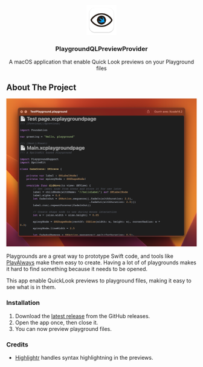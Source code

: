 <div align="center">
  <a href="https://github.com/alexandre-pod/PlaygroundQLPreviewProvider">
    <img src="resources/macOSAppIcon.svg" alt="Logo" width="80" height="80">
  </a>

  <h3 align="center">PlaygroundQLPreviewProvider</h3>

  <p align="center">
    A macOS application that enable Quick Look previews on your Playground files
  </p>
</div>

## About The Project

![Preview Screenshot](resources/screenshot.png)

Playgrounds are a great way to prototype Swift code, and tools like [PlayAlways](https://github.com/insidegui/PlayAlways) make them easy to create.
Having a lot of of playgrounds makes it hard to find something because it needs to be opened.

This app enable QuickLook previews to playground files, making it easy to see what is in them.


### Installation

1. Download the [latest release](https://github.com/alexandre-pod/PlaygroundQLPreviewProvider/releases/latest) from the GitHub releases.
2. Open the app once, then close it.
3. You can now preview playground files.


### Credits

* [Highlightr](https://github.com/raspu/Highlightr) handles syntax highlightning in the previews.

